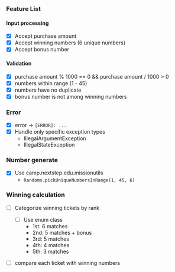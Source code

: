 ### Feature List

#### Input processing

- [x] Accept purchase amount
- [x] Accept winning numbers (6 unique numbers)
- [x] Accept bonus number

#### Validation

- [x] purchase amount % 1000 == 0 && purchase amount / 1000 > 0
- [x] numbers within range (1 - 45)
- [x] numbers have no duplicate
- [x] bonus number is not among winning numbers

### Error

- [x] error -> `[ERROR]: ...`
- [x] Handle only specific exception types
    - IllegalArgumentException
    - IllegalStateException

### Number generate

- [x] Use camp.nextstep.edu.missionutils
    - `Randoms.pickUniqueNumbersInRange(1, 45, 6)`

### Winning calculation

- [ ] Categorize winning tickets by rank
    - [ ] Use enum class
        - 1st: 6 matches
        - 2nd: 5 matches + bonus
        - 3rd: 5 matches
        - 4th: 4 matches
        - 5th: 3 matches
- [ ] compare each ticket with winning numbers

